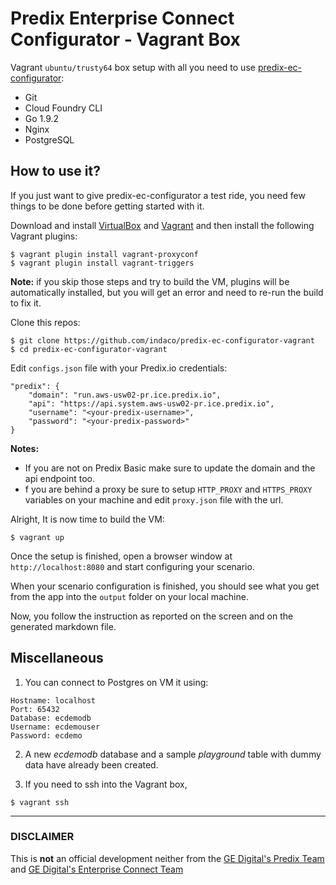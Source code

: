 # Predix Enterprise Connect Configurator - Vagrant Box

Vagrant `ubuntu/trusty64` box setup with all you need to use [predix-ec-configurator](https://github.com/indaco/predix-ec-configurator):

- Git
- Cloud Foundry CLI
- Go 1.9.2
- Nginx
- PostgreSQL

## How to use it?

If you just want to give predix-ec-configurator a test ride, you need few things to be done before getting started with it.

Download and install [VirtualBox](https://www.virtualbox.org/wiki/Downloads) and [Vagrant](https://www.vagrantup.com/) and then install the following Vagrant plugins:

```shell
$ vagrant plugin install vagrant-proxyconf
$ vagrant plugin install vagrant-triggers
```

**Note:** if you skip those steps and try to build the VM, plugins will be automatically installed, but you will get an error and need to re-run the build to fix it.

Clone this repos:

```shell
$ git clone https://github.com/indaco/predix-ec-configurator-vagrant
$ cd predix-ec-configurator-vagrant
```

Edit `configs.json` file with your Predix.io credentials:

```shell
"predix": {
    "domain": "run.aws-usw02-pr.ice.predix.io",
    "api": "https://api.system.aws-usw02-pr.ice.predix.io",
    "username": "<your-predix-username>",
    "password": "<your-predix-password>"
}
```

**Notes:**

- If you are not on Predix Basic make sure to update the domain and the api endpoint too.
- f you are behind a proxy be sure to setup `HTTP_PROXY` and `HTTPS_PROXY` variables on your machine and edit `proxy.json` file with the url.

Alright, It is now time to build the VM:

```shell
$ vagrant up
```

Once the setup is finished, open a browser window at `http://localhost:8080` and start configuring your scenario.

When your scenario configuration is finished, you should see what you get from the app into the `output` folder on your local machine.

Now, you follow the instruction as reported on the screen and on the generated markdown file.

## Miscellaneous

1. You can connect to Postgres on VM it using:

  ```shell
  Hostname: localhost
  Port: 65432
  Database: ecdemodb
  Username: ecdemouser
  Password: ecdemo
  ```

2. A new _ecdemodb_ database and a sample _playground_ table with dummy data have already been created.

3. If you need to ssh into the Vagrant box,

  ```shell
  $ vagrant ssh
  ```

--------------------------------------------------------------------------------

### DISCLAIMER

This is **not** an official development neither from the [GE Digital's Predix Team](https://github.com/predixdev) and [GE Digital's Enterprise Connect Team](https://github.com/Enterprise-Connect)
